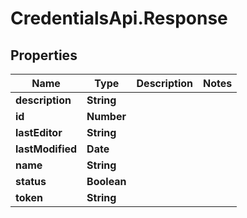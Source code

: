 # CredentialsApi.Response

## Properties

Name | Type | Description | Notes
------------ | ------------- | ------------- | -------------
**description** | **String** |  | 
**id** | **Number** |  | 
**lastEditor** | **String** |  | 
**lastModified** | **Date** |  | 
**name** | **String** |  | 
**status** | **Boolean** |  | 
**token** | **String** |  | 



